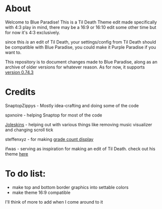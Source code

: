 # About
Welcome to Blue Paradise!
This is a Til Death Theme edit made specifically with 4:3 play in mind, there may be a 16:9 or 16:10 edit some other time but for now it's 4:3 exclusively.

since this *is* an edit of Til Death, your settings/config from Til Death should be compatible with Blue Paradise, you could make it Purple Paradise if you want to.

This repository is to document changes made to Blue Paradise, along as an archive of older versions for whatever reason.
As for now, it supports [version 0.74.3](https://github.com/etternagame/etterna/releases/tag/v0.74.3)
# Credits
SnaptopZippys - Mostly idea-crafting and doing some of the code

spxnoire - helping Snaptop for most of the code

[Joleskins](https://github.com/joleskins) - helping out with various things like removing music visualizer and changing scroll tick

steffenxyz - for making [grade count display](https://community.etternaonline.com/t/til-death-grade-count-display/499)

ifwas - serving as inspiration for making an edit of Til Death. check out his theme [here](https://github.com/ifwas/unreadable-rain)
# To do list:
- make top and bottom border graphics into settable colors
- make theme 16:9 compatible

I'll think of more to add when I come around to it
